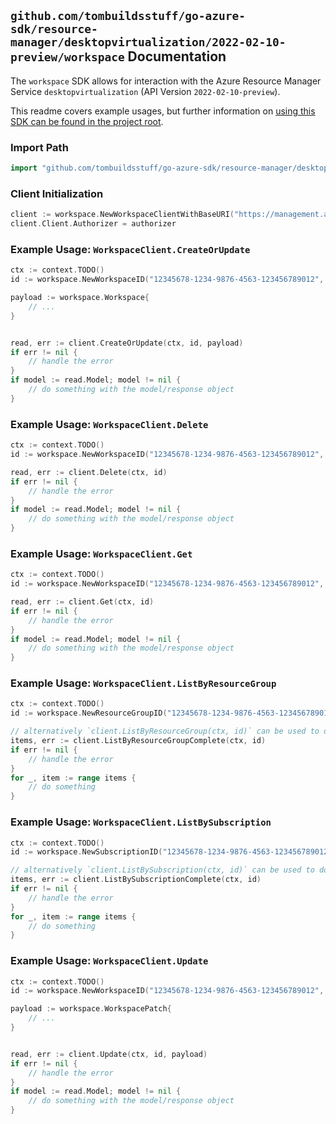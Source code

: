 
## `github.com/tombuildsstuff/go-azure-sdk/resource-manager/desktopvirtualization/2022-02-10-preview/workspace` Documentation

The `workspace` SDK allows for interaction with the Azure Resource Manager Service `desktopvirtualization` (API Version `2022-02-10-preview`).

This readme covers example usages, but further information on [using this SDK can be found in the project root](https://github.com/tombuildsstuff/go-azure-sdk/tree/main/docs).

### Import Path

```go
import "github.com/tombuildsstuff/go-azure-sdk/resource-manager/desktopvirtualization/2022-02-10-preview/workspace"
```


### Client Initialization

```go
client := workspace.NewWorkspaceClientWithBaseURI("https://management.azure.com")
client.Client.Authorizer = authorizer
```


### Example Usage: `WorkspaceClient.CreateOrUpdate`

```go
ctx := context.TODO()
id := workspace.NewWorkspaceID("12345678-1234-9876-4563-123456789012", "example-resource-group", "workspaceValue")

payload := workspace.Workspace{
	// ...
}


read, err := client.CreateOrUpdate(ctx, id, payload)
if err != nil {
	// handle the error
}
if model := read.Model; model != nil {
	// do something with the model/response object
}
```


### Example Usage: `WorkspaceClient.Delete`

```go
ctx := context.TODO()
id := workspace.NewWorkspaceID("12345678-1234-9876-4563-123456789012", "example-resource-group", "workspaceValue")

read, err := client.Delete(ctx, id)
if err != nil {
	// handle the error
}
if model := read.Model; model != nil {
	// do something with the model/response object
}
```


### Example Usage: `WorkspaceClient.Get`

```go
ctx := context.TODO()
id := workspace.NewWorkspaceID("12345678-1234-9876-4563-123456789012", "example-resource-group", "workspaceValue")

read, err := client.Get(ctx, id)
if err != nil {
	// handle the error
}
if model := read.Model; model != nil {
	// do something with the model/response object
}
```


### Example Usage: `WorkspaceClient.ListByResourceGroup`

```go
ctx := context.TODO()
id := workspace.NewResourceGroupID("12345678-1234-9876-4563-123456789012", "example-resource-group")

// alternatively `client.ListByResourceGroup(ctx, id)` can be used to do batched pagination
items, err := client.ListByResourceGroupComplete(ctx, id)
if err != nil {
	// handle the error
}
for _, item := range items {
	// do something
}
```


### Example Usage: `WorkspaceClient.ListBySubscription`

```go
ctx := context.TODO()
id := workspace.NewSubscriptionID("12345678-1234-9876-4563-123456789012")

// alternatively `client.ListBySubscription(ctx, id)` can be used to do batched pagination
items, err := client.ListBySubscriptionComplete(ctx, id)
if err != nil {
	// handle the error
}
for _, item := range items {
	// do something
}
```


### Example Usage: `WorkspaceClient.Update`

```go
ctx := context.TODO()
id := workspace.NewWorkspaceID("12345678-1234-9876-4563-123456789012", "example-resource-group", "workspaceValue")

payload := workspace.WorkspacePatch{
	// ...
}


read, err := client.Update(ctx, id, payload)
if err != nil {
	// handle the error
}
if model := read.Model; model != nil {
	// do something with the model/response object
}
```
